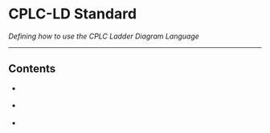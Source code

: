 # CPLC-LD Standard 

*Defining how to use the CPLC Ladder Diagram Language*

---

## Contents

+ [](#)

+ [](#)

+ [](#)
